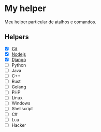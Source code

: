 # My helper
Meu helper particular de atalhos e comandos.

## Helpers

- [x] [Git](https://github.com/wiskton/my-help/blob/main/git.md)
- [x] [Nodejs](https://github.com/wiskton/my-help/blob/main/nodejs.md)
- [x] [Django](https://github.com/wiskton/my-help/blob/main/django.md)
- [ ] Python
- [ ] Java
- [ ] C++
- [ ] Rust
- [ ] Golang
- [ ] PHP
- [ ] Linux
- [ ] Windows
- [ ] Shellscript
- [ ] C#
- [ ] Lua
- [ ] Hacker
